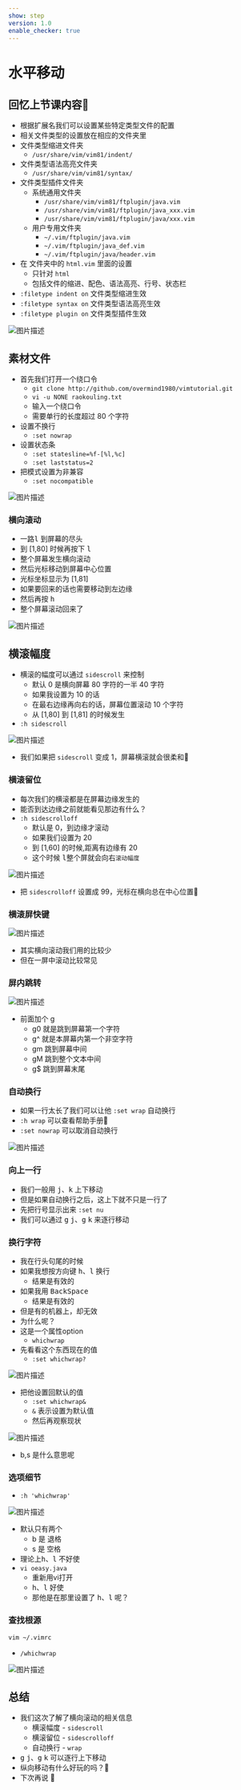 ```yaml
---
show: step
version: 1.0
enable_checker: true
---
```


# 水平移动

## 回忆上节课内容🤔

- 根据扩展名我们可以设置某些特定类型文件的配置
- 相关文件类型的设置放在相应的文件夹里
- 文件类型缩进文件夹
	- `/usr/share/vim/vim81/indent/`
- 文件类型语法高亮文件夹
	- `/usr/share/vim/vim81/syntax/`
- 文件类型插件文件夹
	- 系统通用文件夹
		- `/usr/share/vim/vim81/ftplugin/java.vim`
		- `/usr/share/vim/vim81/ftplugin/java_xxx.vim`
		- `/usr/share/vim/vim81/ftplugin/java/xxx.vim`
	- 用户专用文件夹
		- `~/.vim/ftplugin/java.vim`
		- `~/.vim/ftplugin/java_def.vim`
		- `~/.vim/ftplugin/java/header.vim` 
- 在 文件夹中的 `html.vim` 里面的设置
	- 只针对 `html` 
	- 包括文件的缩进、配色、语法高亮、行号、状态栏
- `:filetype indent on` 文件类型缩进生效
- `:filetype syntax on` 文件类型语法高亮生效
- `:filetype plugin on` 文件类型插件生效

![图片描述](https://doc.shiyanlou.com/courses/uid1190679-20210805-1628161602098)

## 素材文件
- 首先我们打开一个绕口令
	- `git clone http://github.com/overmind1980/vimtutorial.git`
	- `vi -u NONE raokouling.txt`
	- 输入一个绕口令
	- 需要单行的长度超过 80 个字符
- 设置不换行 
	- `:set nowrap`
- 设置状态条
	- `:set statesline=%f-[%l,%c]`
	- `:set laststatus=2`
- 把模式设置为非兼容 
	- `:set nocompatible`

![图片描述](https://doc.shiyanlou.com/courses/uid1190679-20201001-1601551908235)

### 横向滚动

- 一路<kbd>l</kbd> 到屏幕的尽头 
- 到 [1,80] 时候再按下 <kbd>l</kbd>
- 整个屏幕发生横向滚动
- 然后光标移动到屏幕中心位置
- 光标坐标显示为 [1,81]
- 如果要回来的话也需要移动到左边缘
- 然后再按 <kbd>h️</kbd>
- 整个屏幕滚动回来了

![图片描述](https://doc.shiyanlou.com/courses/uid1190679-20201001-1601552578738)

## 横滚幅度

- 横滚的幅度可以通过 `sidescroll` 来控制
	- 默认 0 是横向屏幕 80 字符的一半 40 字符
	- 如果我设置为 10 的话
	- 在最右边缘再向右的话，屏幕位置滚动 10 个字符
	- 从 [1,80] 到 [1,81] 的时候发生
- `:h sidescroll` 

![图片描述](https://doc.shiyanlou.com/courses/uid1190679-20201001-1601553429958)

- 我们如果把 `sidescroll` 变成 1，屏幕横滚就会很柔和🤪

### 横滚留位

- 每次我们的横滚都是在屏幕边缘发生的
- 能否到达边缘之前就能看见那边有什么？
- `:h sidescrolloff`
	- 默认是 0，到边缘才滚动
	- 如果我们设置为 20
	- 到 [1,60] 的时候,距离有边缘有 20
	- 这个时候 <kbd>l️</kbd >整个屏就会向右`滚动幅度`

![图片描述](https://doc.shiyanlou.com/courses/uid1190679-20201001-1601553980527)

- 把 `sidescrolloff` 设置成 99，光标在横向总在中心位置🤪

### 横滚屏快键

![图片描述](https://doc.shiyanlou.com/courses/uid1190679-20210728-1627437058514)

- 其实横向滚动我们用的比较少
- 但在一屏中滚动比较常见

### 屏内跳转

![图片描述](https://doc.shiyanlou.com/courses/uid1190679-20210728-1627437792270)

- 前面加个 g
  - g0 就是跳到屏幕第一个字符
  - g^ 就是本屏幕内第一个非空字符
  - gm 跳到屏幕中间
  - gM 跳到整个文本中间
  - g$ 跳到屏幕末尾
	
### 自动换行

- 如果一行太长了我们可以让他 `:set wrap` 自动换行
- `:h wrap` 可以查看帮助手册📕
- `:set nowrap` 可以取消自动换行

![图片描述](https://doc.shiyanlou.com/courses/uid1190679-20201001-1601554594364)

### 向上一行

- 我们一般用 <kbd>j</kbd>、<kbd>k</kbd> 上下移动
- 但是如果自动换行之后，这上下就不只是一行了
- 先把行号显示出来 `:set nu`
- 我们可以通过 <kbd>g</kbd> <kbd>j</kbd>、<kbd>g</kbd> <kbd>k</kbd> 来逐行移动

### 换行字符

- 我在行头句尾的时候
- 如果我想按方向键 <kbd>h</kbd>、<kbd>l</kbd> 换行
  - 结果是有效的
- 如果我用 <kbd>BackSpace</kbd>
	- 结果是有效的
- 但是有的机器上，却无效
- 为什么呢？
- 这是一个属性option
  - `whichwrap`
- 先看看这个东西现在的值
  - `:set whichwrap?`

![图片描述](https://doc.shiyanlou.com/courses/uid1190679-20210709-1625798020232)

- 把他设置回默认的值
  - `:set whichwrap&`
  - `&` 表示设置为默认值
  - 然后再观察现状

![图片描述](https://doc.shiyanlou.com/courses/uid1190679-20210709-1625798110533)

- b,s 是什么意思呢

### 选项细节

- `:h 'whichwrap'`

![图片描述](https://doc.shiyanlou.com/courses/uid1190679-20210709-1625798203804)

- 默认只有两个
	- b 是 <BS> 退格
	- s 是 <Space> 空格
- 理论上<kbd>h</kbd>、<kbd>l</kbd> 不好使
- `vi oeasy.java`
	- 重新用vi打开
	- <kbd>h</kbd>、<kbd>l</kbd> 好使
	- 那他是在那里设置了 <kbd>h</kbd>、<kbd>l</kbd> 呢？

### 查找根源

```bash
vim ~/.vimrc
```

- `/whichwrap`

![图片描述](https://doc.shiyanlou.com/courses/uid1190679-20210709-1625798445526)


## 总结

- 我们这次了解了横向滚动的相关信息
	- 横滚幅度 - `sidescroll`
	- 横滚留位 - `sidescrolloff`
	- 自动换行 - `wrap`
- <kbd>g</kbd> <kbd>j</kbd>、<kbd>g</kbd> <kbd>k</kbd> 可以逐行上下移动
- 纵向移动有什么好玩的吗？🤔
- 下次再说 👋






